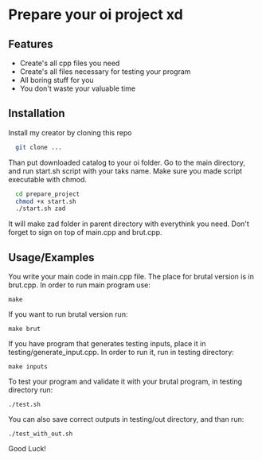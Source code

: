 
# Prepare your oi project xd




## Features

- Create's all cpp files you need
- Create's all files necessary for testing your program
- All boring stuff for you
- You don't waste your valuable time


## Installation

Install my creator by cloning this repo

```bash
  git clone ...
```

Than put downloaded catalog to your oi folder. Go to the main directory, and run start.sh script with your taks name. Make sure you made script executable with chmod.

```bash
  cd prepare_project
  chmod +x start.sh
  ./start.sh zad
```

It will make zad folder in parent directory with everythink you need. Don't forget to sign on top of main.cpp and brut.cpp.
## Usage/Examples

You write your main code in main.cpp file. The place for brutal version is in brut.cpp. In order to run main program use:
```shell
make
```
If you want to run brutal version run:
```shell
make brut
```

If you have program that generates testing inputs, place it in testing/generate_input.cpp.
In order to run it, run in testing directory:
```shell
make inputs
```

To test your program and validate it with your brutal program, in testing directory run:
```shell
./test.sh
```

You can also save correct outputs in testing/out directory, and than run:
```shell
./test_with_out.sh
```

Good Luck!

